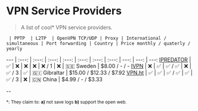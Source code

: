 # VPN Service Providers

> A list of cool\* VPN service providers.

     | PPTP  | L2TP  | OpenVPN TCP/UDP | Proxy | International / simultaneous | Port forwarding | Country | Price monthly / quaterly / yearly 
 --- | :---: | :---: | :---:           | :---: | :---:                      | :---:           | :---:   |  ---:          | ---:           | ---:
 [IPREDATOR](https://ipredator.se/) | :white_check_mark: | :x: | :x: | :x: | :x: / 1 | :x: | 🇸🇪 Sweden | $8.00 / - / -
[IVPN](https://www.ivpn.net/pricing) | :x: | :white_check_mark: | :white_check_mark: / :white_check_mark: | :x: | :white_check_mark: / 3 | :white_check_mark: | 🇬🇮 Gibraltar | $15.00 / $12.33 / $7.92
[VPN.ht](https://vpn.ht) | :white_check_mark: | :white_check_mark: | :white_check_mark: / :white_check_mark: | :white_check_mark: | :white_check_mark: / 3 | :x: | :cn: China | $4.99 / - / $3.33 


--

<sub>\*: They claim to: **a)** not save logs **b)** support the open web.</sub>
